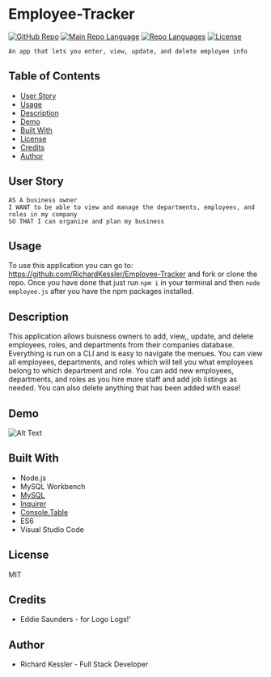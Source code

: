 # Employee-Tracker
[![GitHub Repo](https://img.shields.io/github/repo-size/RichardKessler/Employee-Tracker?color=Green&style=plastic)](https://github.com/RichardKessler/Employee-Tracker)
[![Main Repo Language](https://img.shields.io/github/languages/top/RichardKEssler/employee-tracker?color=blueviolet&style=plastic)](https://github.com/RichardKessler/Employee-Tracker)
[![Repo Languages](https://img.shields.io/github/languages/count/RichardKessler/employee-tracker?color=red&style=plastic)](https://github.com/RichardKessler/Employee-Tracker)
[![License](https://img.shields.io/github/license/richardkessler/employee-tracker?color=yellow&style=plastic)](https://github.com/RichardKessler/Employee-Tracker)
```
An app that lets you enter, view, update, and delete employee info
```

## Table of Contents

* [User Story](#User-Story)
* [Usage](#Usage)
* [Description](#Description)
* [Demo](#Demo)
* [Built With](#Built-With)
* [License](#License)
* [Credits](#Credits)
* [Author](#Author)

## User Story

```
AS A business owner
I WANT to be able to view and manage the departments, employees, and roles in my company
SO THAT I can organize and plan my business
```

## Usage

To use this application you can go to: https://github.com/RichardKessler/Employee-Tracker and fork or clone the repo.  Once you have done that just run `npm i` in your terminal and then `node employee.js` after you have the npm packages installed.

## Description

This application allows buisness owners to add, view,, update, and delete employees, roles, and departments from their companies database.  Everything is run on a CLI and is easy to navigate the menues.  You can view all employees, departments, and roles which will tell you what employees belong to which department and role.  You can add new employees, departments, and roles as you hire more staff and add job listings as needed.  You can also delete anything that has been added with ease!

## Demo

![Alt Text](https://gph.is/g/aNg3KXq)


## Built With

* Node.js
* MySQL Workbench
* [MySQL](https://www.npmjs.com/package/mysql)
* [Inquirer](https://www.npmjs.com/package/inquirer)
* [Console.Table](https://www.npmjs.com/package/console.table)
* ES6
* Visual Studio Code

## License

MIT

## Credits

* Eddie Saunders - for Logo Logs!'

## Author

* Richard Kessler - Full Stack Developer